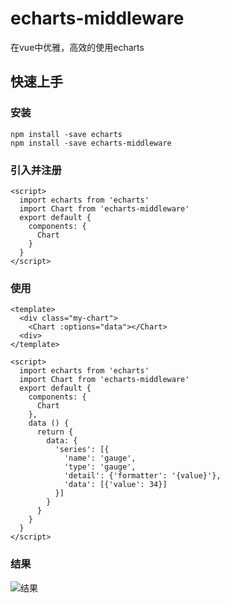 # echarts-middleware
在vue中优雅，高效的使用echarts

## 快速上手

### 安装

```
npm install -save echarts
npm install -save echarts-middleware
```

### 引入并注册

```
<script>
  import echarts from 'echarts'
  import Chart from 'echarts-middleware'
  export default {
    components: {
      Chart
    }
  }
</script>
```

### 使用
```
<template>
  <div class="my-chart">
    <Chart :options="data"></Chart>
  <div>
</template>

<script>
  import echarts from 'echarts'
  import Chart from 'echarts-middleware'
  export default {
    components: {
      Chart
    },
    data () {
      return {
        data: {
          'series': [{
            'name': 'gauge',
            'type': 'gauge',
            'detail': {'formatter': '{value}'},
            'data': [{'value': 34}]
          }]
        }
      }
    }
  }
</script>
```
### 结果
![结果](http://my-owo-ink.b0.upaiyun.com/puge/github/echarts-middleware/1.png)
